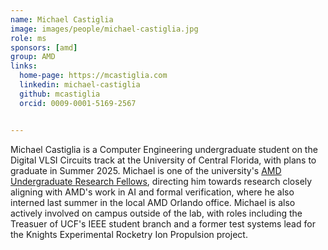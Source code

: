 ```yaml
---
name: Michael Castiglia
image: images/people/michael-castiglia.jpg
role: ms
sponsors: [amd]
group: AMD
links:
  home-page: https://mcastiglia.com
  linkedin: michael-castiglia
  github: mcastiglia
  orcid: 0009-0001-5169-2567


---
```


Michael Castiglia is a Computer Engineering undergraduate student on the Digital VLSI Circuits track at the University of Central Florida, with plans to graduate in Summer 2025. Michael is one of the university's [AMD Undergraduate Research Fellows](https://www.ece.ucf.edu/new-amd-partnership-provides-undergraduate-research-fellowship-to-ece-students/), directing him towards research closely aligning with AMD's work in AI and formal verification, where he also interned last summer in the local AMD Orlando office.
Michael is also actively involved on campus outside of the lab, with roles including the Treasuer of UCF's IEEE student branch and a former test systems lead for the Knights Experimental Rocketry Ion Propulsion project.
